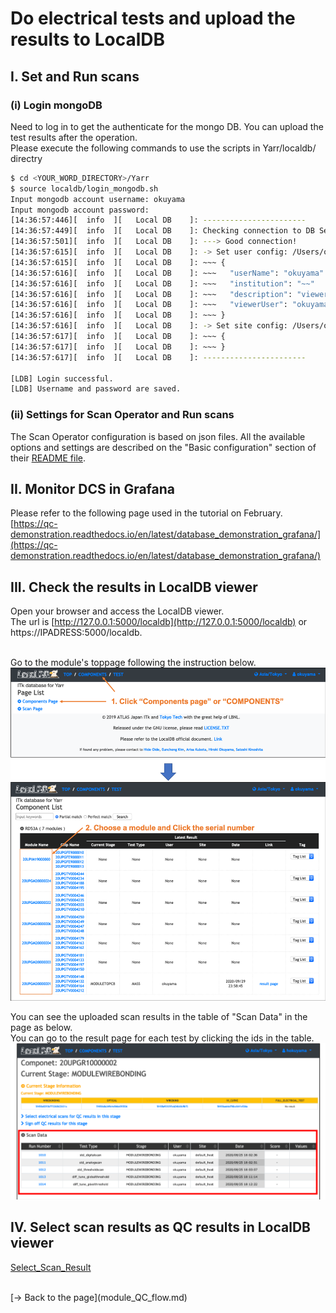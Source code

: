 # Do electrical tests and upload the results to LocalDB

## I. Set and Run scans 
### (i) Login mongoDB
Need to log in to get the authenticate for the mongo DB. You can upload the test results after the operation.<br>
Please execute the following commands to use the scripts in Yarr/localdb/ directry<br>
```bash
$ cd <YOUR_WORD_DIRECTORY>/Yarr
$ source localdb/login_mongodb.sh 
Input mongodb account username: okuyama                     
Input mongodb account password: 
[14:36:57:446][  info  ][   Local DB    ]: -----------------------
[14:36:57:449][  info  ][   Local DB    ]: Checking connection to DB Server: mongodb://127.0.0.1:27017/localdb ...
[14:36:57:501][  info  ][   Local DB    ]: ---> Good connection!
[14:36:57:615][  info  ][   Local DB    ]: -> Set user config: /Users/okuyama/.yarr/localdb/user.json
[14:36:57:615][  info  ][   Local DB    ]: ~~~ {
[14:36:57:616][  info  ][   Local DB    ]: ~~~   "userName": "okuyama"
[14:36:57:616][  info  ][   Local DB    ]: ~~~   "institution": "~~"
[14:36:57:616][  info  ][   Local DB    ]: ~~~   "description": "viewer"
[14:36:57:616][  info  ][   Local DB    ]: ~~~   "viewerUser": "okuyama"
[14:36:57:616][  info  ][   Local DB    ]: ~~~ }
[14:36:57:616][  info  ][   Local DB    ]: -> Set site config: /Users/okuyama/.yarr/localdb/HirokinoMacBook-ea.local_site.json
[14:36:57:617][  info  ][   Local DB    ]: ~~~ {
[14:36:57:617][  info  ][   Local DB    ]: ~~~ }
[14:36:57:617][  info  ][   Local DB    ]: -----------------------

[LDB] Login successful.
[LDB] Username and password are saved.
```

### (ii) Settings for Scan Operator and Run scans

The Scan Operator configuration is based on json files. All the available options and settings are described on the "Basic configuration" section of their [README file](https://gitlab.cern.ch/YARR/utilities/scan-operator).

## II. Monitor DCS in Grafana

Please refer to the following page used in the tutorial on February.<br>
[https://qc-demonstration.readthedocs.io/en/latest/database_demonstration_grafana/](https://qc-demonstration.readthedocs.io/en/latest/database_demonstration_grafana/)<br>

## III. Check the results in LocalDB viewer
Open your browser and access the LocalDB viewer.<br>
The url is [http://127.0.0.1:5000/localdb](http://127.0.0.1:5000/localdb) or https://IPADRESS:5000/localdb.<br><br>

Go to the module's toppage following the instruction below.<br>
![Go_to_Module_Toppage](images/goto_module_toppage.png)<br>

You can see the uploaded scan results in the table of "Scan Data" in the page as below.<br>
You can go to the result page for each test by clicking the ids in the table.<br>
![View_QC_Test](images/view_scans.png)<br>


## IV. Select scan results as QC results in LocalDB viewer
[Select_Scan_Result](select_scans.md)

<br>
[&rarr; Back to the page](module_QC_flow.md)
